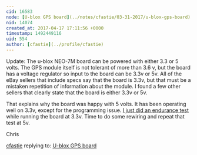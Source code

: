 ```yaml
---
cid: 16583
node: [U-blox GPS board](../notes/cfastie/03-31-2017/u-blox-gps-board)
nid: 14074
created_at: 2017-04-17 17:11:56 +0000
timestamp: 1492449116
uid: 554
author: [cfastie](../profile/cfastie)
---
```


Update: The u-blox NEO-7M board can be powered with either 3.3 or 5 volts. The GPS module itself is not tolerant of more than 3.6 v, but the board has a voltage regulator so input to the board can be 3.3v or 5v. All of the eBay sellers that include specs say that the board is 3.3v, but that must be a mistaken repetition of information about the module. I found a few other sellers that clearly state that the board is either 3.3v or 5v. 

That explains why the board was happy with 5 volts. It has been operating well on 3.3v, except for the programming issue. [I just did an endurance test](https://publiclab.org/notes/cfastie/04-17-2017/skypod-endurance-test) while running the board at 3.3v. Time to do some rewiring and repeat that test at 5v.

Chris

[cfastie](../profile/cfastie) replying to: [U-blox GPS board](../notes/cfastie/03-31-2017/u-blox-gps-board)

